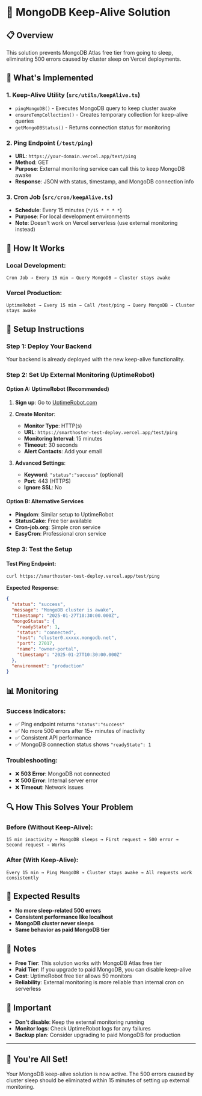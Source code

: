 # 🚀 MongoDB Keep-Alive Solution

## 📋 Overview

This solution prevents MongoDB Atlas free tier from going to sleep, eliminating 500 errors caused by cluster sleep on Vercel deployments.

## 🔧 What's Implemented

### 1. **Keep-Alive Utility** (`src/utils/keepAlive.ts`)
- `pingMongoDB()` - Executes MongoDB query to keep cluster awake
- `ensureTempCollection()` - Creates temporary collection for keep-alive queries
- `getMongoDBStatus()` - Returns connection status for monitoring

### 2. **Ping Endpoint** (`/test/ping`)
- **URL**: `https://your-domain.vercel.app/test/ping`
- **Method**: GET
- **Purpose**: External monitoring service can call this to keep MongoDB awake
- **Response**: JSON with status, timestamp, and MongoDB connection info

### 3. **Cron Job** (`src/cron/keepAlive.ts`)
- **Schedule**: Every 15 minutes (`*/15 * * * *`)
- **Purpose**: For local development environments
- **Note**: Doesn't work on Vercel serverless (use external monitoring instead)

## 🎯 How It Works

### **Local Development:**
```
Cron Job → Every 15 min → Query MongoDB → Cluster stays awake
```

### **Vercel Production:**
```
UptimeRobot → Every 15 min → Call /test/ping → Query MongoDB → Cluster stays awake
```

## 🚀 Setup Instructions

### **Step 1: Deploy Your Backend**
Your backend is already deployed with the new keep-alive functionality.

### **Step 2: Set Up External Monitoring (UptimeRobot)**

#### **Option A: UptimeRobot (Recommended)**

1. **Sign up**: Go to [UptimeRobot.com](https://uptimerobot.com)
2. **Create Monitor**:
   - **Monitor Type**: HTTP(s)
   - **URL**: `https://smarthoster-test-deploy.vercel.app/test/ping`
   - **Monitoring Interval**: 15 minutes
   - **Timeout**: 30 seconds
   - **Alert Contacts**: Add your email

3. **Advanced Settings**:
   - **Keyword**: `"status":"success"` (optional)
   - **Port**: 443 (HTTPS)
   - **Ignore SSL**: No

#### **Option B: Alternative Services**
- **Pingdom**: Similar setup to UptimeRobot
- **StatusCake**: Free tier available
- **Cron-job.org**: Simple cron service
- **EasyCron**: Professional cron service

### **Step 3: Test the Setup**

#### **Test Ping Endpoint:**
```bash
curl https://smarthoster-test-deploy.vercel.app/test/ping
```

**Expected Response:**
```json
{
  "status": "success",
  "message": "MongoDB cluster is awake",
  "timestamp": "2025-01-27T10:30:00.000Z",
  "mongoStatus": {
    "readyState": 1,
    "status": "connected",
    "host": "cluster0.xxxxx.mongodb.net",
    "port": 27017,
    "name": "owner-portal",
    "timestamp": "2025-01-27T10:30:00.000Z"
  },
  "environment": "production"
}
```

## 📊 Monitoring

### **Success Indicators:**
- ✅ Ping endpoint returns `"status":"success"`
- ✅ No more 500 errors after 15+ minutes of inactivity
- ✅ Consistent API performance
- ✅ MongoDB connection status shows `"readyState": 1`

### **Troubleshooting:**
- ❌ **503 Error**: MongoDB not connected
- ❌ **500 Error**: Internal server error
- ❌ **Timeout**: Network issues

## 🔍 How This Solves Your Problem

### **Before (Without Keep-Alive):**
```
15 min inactivity → MongoDB sleeps → First request → 500 error → Second request → Works
```

### **After (With Keep-Alive):**
```
Every 15 min → Ping MongoDB → Cluster stays awake → All requests work consistently
```

## 🎯 Expected Results

- **No more sleep-related 500 errors**
- **Consistent performance like localhost**
- **MongoDB cluster never sleeps**
- **Same behavior as paid MongoDB tier**

## 📝 Notes

- **Free Tier**: This solution works with MongoDB Atlas free tier
- **Paid Tier**: If you upgrade to paid MongoDB, you can disable keep-alive
- **Cost**: UptimeRobot free tier allows 50 monitors
- **Reliability**: External monitoring is more reliable than internal cron on serverless

## 🚨 Important

- **Don't disable**: Keep the external monitoring running
- **Monitor logs**: Check UptimeRobot logs for any failures
- **Backup plan**: Consider upgrading to paid MongoDB for production

---

## 🎉 You're All Set!

Your MongoDB keep-alive solution is now active. The 500 errors caused by cluster sleep should be eliminated within 15 minutes of setting up external monitoring.
